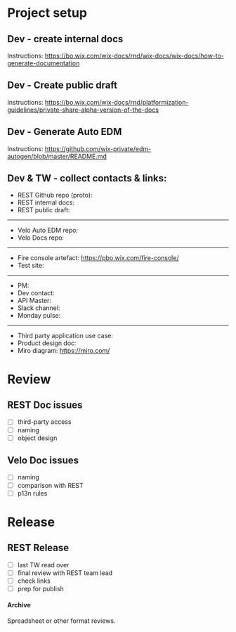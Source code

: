 # Project setup

## Dev - create internal docs

Instructions:
https://bo.wix.com/wix-docs/rnd/wix-docs/wix-docs/how-to-generate-documentation

## Dev - Create public draft

Instructions:
https://bo.wix.com/wix-docs/rnd/platformization-guidelines/private-share-alpha-version-of-the-docs

## Dev - Generate Auto EDM

Instructions:
https://github.com/wix-private/edm-autogen/blob/master/README.md

## Dev & TW - collect contacts & links:

 - REST Github repo (proto):
 - REST internal docs:
 - REST public draft:
<hr>

 - Velo Auto EDM repo:
 - Velo Docs repo:
<hr>


 - Fire console artefact: https://pbo.wix.com/fire-console/
 - Test site:
<hr>


 - PM:
 - Dev contact:
 - API Master:
 - Slack channel:
 - Monday pulse:
<hr>


 - Third party application use case:
 - Product design doc:
 - Miro diagram: https://miro.com/

# Review

## REST Doc issues
- [ ] third-party access
- [ ] naming
- [ ] object design

## Velo Doc issues
- [ ] naming
- [ ] comparison with REST
- [ ] p13n rules

# Release

## REST Release
 - [ ] last TW read over
 - [ ] final review with REST team lead
 - [ ] check links
 - [ ] prep for publish

#### Archive

Spreadsheet or other format reviews.
